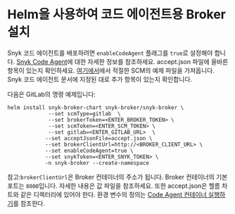 # Helm을 사용하여 코드 에이전트용 Broker 설치

Snyk 코드 에이전트를 배포하려면 `enableCodeAgent` 플래그를 `true`로 설정해야 합니다.  [Snyk Code Agent](https://docs.snyk.io/features/snyk-broker/snyk-broker-code-agent)에 대한 자세한 정보를 참조하세요. accept.json 파일에 올바른 항목이 있는지 확인하세요. [여기에서](https://github.com/snyk/broker/tree/master/client-templates)에서 적절한 SCM의 예제 파일을 가져옵니다. Snyk 코드 에이전트 문서에 지정된 대로 추가 항목이 있는지 확인합니다.

다음은 GitLab의 명령 예제입니다:

```
helm install snyk-broker-chart snyk-broker/snyk-broker \
             --set scmType=gitlab  \
             --set brokerToken=<ENTER_BROKER_TOKEN> \ 
             --set scmToken=<ENTER_SCM_TOKEN> \
             --set gitlab=<ENTER_GITLAB_URL>  \
            --set acceptJsonFile=accept.json \
            --set brokerClientUrl=http://<BROKER_CLIENT_URL> \ 
            --set enableCodeAgent=true \ 
            --set snykToken=<ENTER_SNYK_TOKEN> \
            -n snyk-broker --create-namespace
```

참고:`brokerClientUrl`은 Broker 컨테이너의 주소가 됩니다. Broker 컨테이너의 기본 포트는 `8000`입니다. 자세한 내용은 값 파일을 참조하세요. 또한 accept.json은 헬름 차트와 같은 디렉터리에 있어야 한다. 환경 변수의 정의는 [Code Agent 컨테이너 실행하기](https://docs.snyk.io/snyk-admin/snyk-broker/snyk-broker-code-agent/setting-up-the-code-agent-broker-client-deployment/step-4-setting-up-the-code-agent/step-4.2-running-the-code-agent-container#running-the-code-agent-container)를 참조한다.
